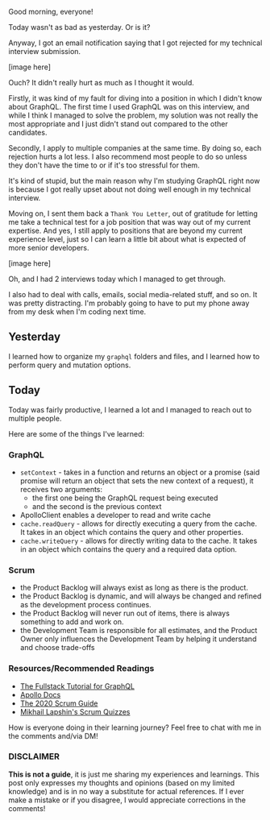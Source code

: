 Good morning, everyone!

Today wasn't as bad as yesterday. Or is it?

Anyway, I got an email notification saying that I got rejected for my technical interview submission.

[image here]

Ouch? It didn't really hurt as much as I thought it would.

Firstly, it was kind of my fault for diving into a position in which I didn't know about GraphQL. The first time I used GraphQL was on this interview, and while I think I managed to solve the problem, my solution was not really the most appropriate and I just didn't stand out compared to the other candidates.

Secondly, I apply to multiple companies at the same time. By doing so, each rejection hurts a lot less. I also recommend most people to do so unless they don't have the time to or if it's too stressful for them.

It's kind of stupid, but the main reason why I'm studying GraphQL right now is because I got really upset about not doing well enough in my technical interview.

Moving on, I sent them back a `Thank You Letter`, out of gratitude for letting me take a technical test for a job position that was way out of my current expertise. And yes, I still apply to positions that are beyond my current experience level, just so I can learn a little bit about what is expected of more senior developers.

[image here]

Oh, and I had 2 interviews today which I managed to get through.

I also had to deal with calls, emails, social media-related stuff, and so on. It was pretty distracting. I'm probably going to have to put my phone away from my desk when I'm coding next time.

## Yesterday

I learned how to organize my `graphql` folders and files, and I learned how to perform query and mutation options.

## Today

Today was fairly productive, I learned a lot and I managed to reach out to multiple people.

Here are some of the things I've learned:

### GraphQL

- `setContext` - takes in a function and returns an object or a promise (said promise will return an object that sets the new context of a request), it receives two arguments:
  - the first one being the GraphQL request being executed
  - and the second is the previous context
- ApolloClient enables a developer to read and write cache
- `cache.readQuery` - allows for directly executing a query from the cache. It takes in an object which contains the query and other properties.
- `cache.writeQuery` - allows for directly writing data to the cache. It takes in an object which contains the query and a required data option.

### Scrum

- the Product Backlog will always exist as long as there is the product.
- the Product Backlog is dynamic, and will always be changed and refined as the development process continues.
- the Product Backlog will never run out of items, there is always something to add and work on.
- the Development Team is responsible for all estimates, and the Product Owner only influences the Development Team by helping it understand and choose trade-offs

### Resources/Recommended Readings

- [The Fullstack Tutorial for GraphQL](https://www.howtographql.com/)
- [Apollo Docs](https://www.apollographql.com/docs/)
- [The 2020 Scrum Guide](https://scrumguides.org/scrum-guide.html)
- [Mikhail Lapshin's Scrum Quizzes](https://mlapshin.com/index.php/scrum-quizzes/)

How is everyone doing in their learning journey? Feel free to chat with me in the comments and/via DM!

### DISCLAIMER

**This is not a guide**, it is just me sharing my experiences and learnings. This post only expresses my thoughts and opinions (based on my limited knowledge) and is in no way a substitute for actual references. If I ever make a mistake or if you disagree, I would appreciate corrections in the comments!

